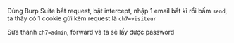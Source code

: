 Dùng Burp Suite bắt request, bật intercept, nhập 1 email bất kì rồi bấm `send`, ta thấy có 1 cookie gửi kèm request là `ch7=visiteur`

Sửa thành `ch7=admin`, forward và ta sẽ lấy được password

